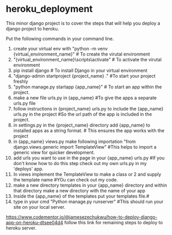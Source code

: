 # heroku_deployment
This minor django project is to cover the steps that will help you deploy a django project to heroku.

Put the following commands in your command line.
1. create your virtual env with "python -m venv {virtual_environment_name}" # To create the virutal environment
2. "{virtual_environment_name}\scripts\activate" # To activate the virutal environment
3. pip install django # To install Django in your virtual environment
3. "django-admin startproject {project_name} ." #To start your project freshly
4. "python manage.py startapp {app_name}" # To start an app within the project.
5. make a new file urls.py in {app_name} #To give the apps a separate urls.py file
6. follow instructions in {project_name} urls.py to include the {app_name} urls.py in the project #So the url path of the app is included in the project.
7. in settings.py in the {project_name} directory add {app_name} to  installed apps as a string format. # This ensures the app works with the project
8. in {app_name} views.py make following importation "from django.views.generic import TemplateView" #This helps to import a generic view for quicker development.
9. add urls you want to use in the page in your {app_name} urls.py #If you don't know how to do this step check out my own urls.py in my 'deploys' app.
10. In views implement the TemplateView to make a class or 2 and supply the template name #YOu can check out my code.
11. make a new directory templates in your {app_name} directory and within that directory make a new directory with the name of your app
12. Inside the {app_name} of the templates put your templates file.#
13. type in your cmd "Python manage.py runserver" #This should run your site on your local server.

https://www.codementor.io/@jamesezechukwu/how-to-deploy-django-app-on-heroku-dtsee04d4
follow this link for remaining steps to deploy to heroku server.

